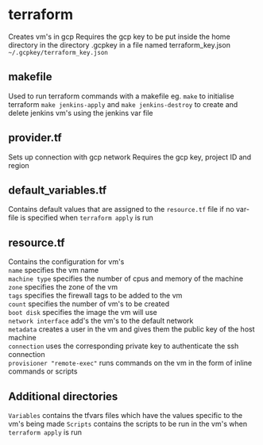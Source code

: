 # terraform
Creates vm's in gcp
Requires the gcp key to be put inside the home directory in the directory .gcpkey in a file named terraform_key.json
`~/.gcpkey/terraform_key.json`

## makefile
Used to run terraform commands with a makefile
eg. `make` to initialise terraform
`make jenkins-apply` and `make jenkins-destroy` to create and delete jenkins vm's using the jenkins var file

## provider.tf
Sets up connection with gcp network
Requires the gcp key, project ID and region

## default_variables.tf
Contains default values that are assigned to the `resource.tf` file if no var-file is specified when `terraform apply` is run

## resource.tf
Contains the configuration for vm's  
`name` specifies the vm name  
`machine type` specifies the number of cpus and memory of the machine  
`zone` specifies the zone of the vm  
`tags` specifies the firewall tags to be added to the vm  
`count` specifies the number of vm's to be created  
`boot disk` specifies the image the vm will use  
`network interface` add's the vm's to the default network  
`metadata` creates a user in the vm and gives them the public key of the host machine  
`connection` uses the corresponding private key to authenticate the ssh connection  
`provisioner "remote-exec"` runs commands on the vm in the form of inline commands or scripts  

## Additional directories
`Variables` contains the tfvars files which have the values specific to the vm's being made
`Scripts` contains the scripts to be run in the vm's when `terraform apply` is run
